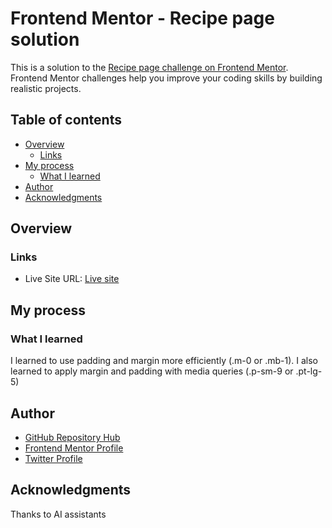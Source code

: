 # Frontend Mentor - Recipe page solution

This is a solution to the [Recipe page challenge on Frontend Mentor](https://www.frontendmentor.io/challenges/recipe-page-KiTsR8QQKm). Frontend Mentor challenges help you improve your coding skills by building realistic projects. 

## Table of contents

- [Overview](#overview)
  - [Links](#links)
- [My process](#my-process)
  - [What I learned](#what-i-learned)
- [Author](#author)
- [Acknowledgments](#acknowledgments)

## Overview

### Links

- Live Site URL: [Live site](https://toxa-dev.github.io/frontendmentor.io-08-recipe-page/)

## My process

### What I learned

I learned to use padding and margin more efficiently (.m-0 or .mb-1). I also learned to apply margin and padding with media queries (.p-sm-9 or .pt-lg-5)

## Author

- [GitHub Repository Hub](https://toxa-dev.github.io/)
- [Frontend Mentor Profile](https://www.frontendmentor.io/profile/toxa-dev)
- [Twitter Profile](https://www.twitter.com/KnightOfTheCode)

## Acknowledgments

Thanks to AI assistants

